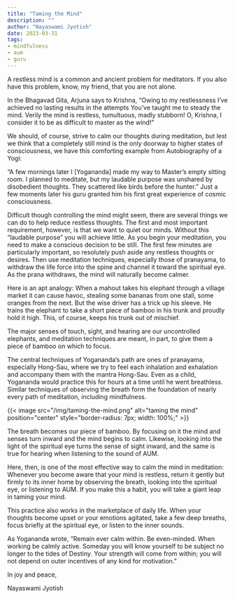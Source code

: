 ```yaml
---
title: "Taming the Mind"
description: ""
author: "Nayaswami Jyotish"
date: 2023-03-31
tags:
- mindfulness
- aum
- guru
---
```


A restless mind is a common and ancient problem for meditators. If you also have this problem, know, my friend, that you are not alone.

In the Bhagavad Gita, Arjuna says to Krishna, “Owing to my restlessness I’ve achieved no lasting results in the attempts You’ve taught me to steady the mind. Verily the mind is restless, tumultuous, madly stubborn! O, Krishna, I consider it to be as difficult to master as the wind!”

We should, of course, strive to calm our thoughts during meditation, but lest we think that a completely still mind is the only doorway to higher states of consciousness, we have this comforting example from Autobiography of a Yogi:

“A few mornings later I [Yogananda] made my way to Master’s empty sitting room. I planned to meditate, but my laudable purpose was unshared by disobedient thoughts. They scattered like birds before the hunter.” Just a few moments later his guru granted him his first great experience of cosmic consciousness.

Difficult though controlling the mind might seem, there are several things we can do to help reduce restless thoughts. The first and most important requirement, however, is that we want to quiet our minds. Without this “laudable purpose” you will achieve little. As you begin your meditation, you need to make a conscious decision to be still. The first few minutes are particularly important, so resolutely push aside any restless thoughts or desires. Then use meditation techniques, especially those of pranayama, to withdraw the life force into the spine and channel it toward the spiritual eye. As the prana withdraws, the mind will naturally become calmer.

Here is an apt analogy: When a mahout takes his elephant through a village market it can cause havoc, stealing some bananas from one stall, some oranges from the next. But the wise driver has a trick up his sleeve. He trains the elephant to take a short piece of bamboo in his trunk and proudly hold it high. This, of course, keeps his trunk out of mischief.

The major senses of touch, sight, and hearing are our uncontrolled elephants, and meditation techniques are meant, in part, to give them a piece of bamboo on which to focus.

The central techniques of Yogananda’s path are ones of pranayama, especially Hong-Sau, where we try to feel each inhalation and exhalation and accompany them with the mantra Hong-Sau. Even as a child, Yogananda would practice this for hours at a time until he went breathless. Similar techniques of observing the breath form the foundation of nearly every path of meditation, including mindfulness.

{{< image src="/img/taming-the-mind.png" alt="taming the mind" position="center" style="border-radius: 7px; width: 100%;" >}}

The breath becomes our piece of bamboo. By focusing on it the mind and senses turn inward and the mind begins to calm. Likewise, looking into the light of the spiritual eye turns the sense of sight inward, and the same is true for hearing when listening to the sound of AUM.

Here, then, is one of the most effective way to calm the mind in meditation: Whenever you become aware that your mind is restless, return it gently but firmly to its inner home by observing the breath, looking into the spiritual eye, or listening to AUM. If you make this a habit, you will take a giant leap in taming your mind.

This practice also works in the marketplace of daily life. When your thoughts become upset or your emotions agitated, take a few deep breaths, focus briefly at the spiritual eye, or listen to the inner sounds.

As Yogananda wrote, “Remain ever calm within. Be even-minded. When working be calmly active. Someday you will know yourself to be subject no longer to the tides of Destiny. Your strength will come from within; you will not depend on outer incentives of any kind for motivation.”
 

In joy and peace,

Nayaswami Jyotish
